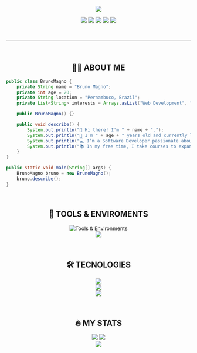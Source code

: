 <!--- <div align="center" text-align="center">
  [![Typing SVG](https://readme-typing-svg.demolab.com/?font=Fira+Code&weight=600&size=30&pause=100&color=007BFF&center=true&vCenter=true&lines=Hi+There!+%F0%9F%91%8B%2C;Want+a+coffee☕?)](https://git.io/typing-svg) 
</div>

<div align="center">
  <img src="https://tokenizedhq.com/wp-content/uploads/2022/08/4-aesthetic-anime-discord-banner-gif-eye-closeup.gif" width="500" height="130" align="center"/>
 <p></p> --->
 
 
<div align="center" text-align="center">
    <img src="https://capsule-render.vercel.app/api?type=rounded&height=200&color=gradient&text=Bruno%20Magno&reversal=false">
</div> 

<p align="center">
  <a href="https://github.com/brunoliratm"><img src="https://img.shields.io/badge/Github-0d1117?style=for-the-badge&logo=github&logoColor=white" /></a>
  <a href="https://discord.com/users/1075127178171269211"><img src="https://img.shields.io/badge/Discord-0d1117?style=for-the-badge&logo=discord&logoColor=white" /></a>
  <a href="https://www.linkedin.com/in/brunomagnotm/"><img src="https://img.shields.io/badge/linkedin-0d1117?style=for-the-badge&logo=linkedin&logoColor=white" /></a>
  <a href="https://xdaforums.com/m/brunoliratm.9987656/#recent-content"><img src="https://img.shields.io/badge/xdadevelopers-0d1117?style=for-the-badge&logo=xdadevelopers&logoColor=white" /></a>
  <a href="https://brunoliratm.github.io/portfolio-brunomagno/"><img src="https://img.shields.io/badge/portfolio-0d1117?style=for-the-badge&logo=vercel&logoColor=white" /></a>

  </p>
</div>
<br>

---

<br>
<div align="center">

## :man_technologist: ABOUT ME

</div>

```java
public class BrunoMagno {
    private String name = "Bruno Magno";
    private int age = 20;
    private String location = "Pernambuco, Brazil";
    private List<String> interests = Arrays.asList("Web Development", "Android Development", "Backend Applications");

    public BrunoMagno() {}

    public void describe() {
        System.out.println("👋 Hi there! I'm " + name + ".");
        System.out.println("🎂 I'm " + age + " years old and currently living in " + location + ".");
        System.out.println("💻 I’m a Software Developer passionate about " + String.join(", ", interests) + ".");
        System.out.println("📚 In my free time, I take courses to expand my knowledge and skills.");
    }
}

public static void main(String[] args) {
    BrunoMagno bruno = new BrunoMagno();
    bruno.describe();
}

```

<br>

<div align="center">

   ## :toolbox: TOOLS & ENVIROMENTS

  <img src="https://skill-icons-v2.vercel.app/api/icons?i=ubuntu,windows,vscode,idea,figma,github,git&theme=dark" alt="Tools & Environments" /><br>
  <img src="https://skill-icons-v2.vercel.app/api/icons?i=androidstudio,gcp,insomnia,postman,npm,nodejs&theme=dark" />

</div>
<br>
<div align="center">

   ## :hammer_and_wrench: TECNOLOGIES

  <img src="https://skill-icons-v2.vercel.app/api/icons?i=python,java,c,spring,maven,angular&theme=dark" /><br>
  <img src="https://skill-icons-v2.vercel.app/api/icons?i=typescript,markdown,html,css,javascript,bootstrap&theme=dark" /><br>
  <img src="https://skill-icons-v2.vercel.app/api/icons?i=sass,mysql&theme=dark" />
</div>

<br>

<div align="center">

## :fire: MY STATS</h2>

  <img src="https://github-readme-stats.vercel.app/api?username=brunoliratm&hide_border=true&theme=transparent" />
  <img src="https://github-readme-stats.vercel.app/api/top-langs/?username=brunoliratm&langs_count=8&layout=compact&hide_border=true&theme=transparent" />

<br>

<img src="https://capsule-render.vercel.app/api?type=waving&height=150&color=gradient&reversal=false&section=footer">
